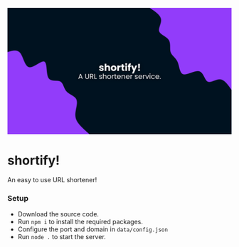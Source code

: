 ![Banner](shortify.png)

# shortify!
An easy to use URL shortener!

### Setup
- Download the source code.
- Run `npm i` to install the required packages.
- Configure the port and domain in `data/config.json`
- Run `node .` to start the server.